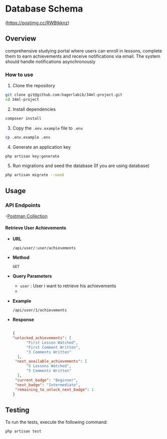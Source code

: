 # Database Schema
(https://postimg.cc/RWBtkknz)

## Overview

comprehensive studying portal where users can enroll in lessons, complete them
to earn achievements and receive notifications via email. The system should handle
notifications asynchronously

### How to use

1. Clone the repository

```bash
git clone git@github.com:hagerlabib/34ml-project.git
cd 34ml-project
```

2. Install dependencies

```bash
composer install
```

3. Copy the `.env.example` file to `.env`

```bash
cp .env.example .env
```

4. Generate an application key

```bash
php artisan key:generate
```

5. Run migrations and seed the database (If you are using database)

```bash
php artisan migrate --seed
```

## Usage

### API Endpoints

-[Postman Collection](https://api.postman.com/collections/29796539-a1adf9ba-4b82-4736-a92d-77a483e070ca?access_key=PMAT-01J3QW0737VMTF9EDXDHBJS4QZ)

#### Retrieve User Achievements

- **URL**

  `/api/user/:user/achievements`
- **Method**

  `GET`
- **Query Parameters**

    - `user` : User i want to retrieve his achievements
    - 
- **Example**

  `/api/user/1/achievements`

- **Response**

  ```json
  
  {
  "unlocked_achievements": [
        "First Lesson Watched",
        "First Comment Written",
        "3 Comments Written"
    ],
   "next_available_achievements": [
        "5 Lessons Watched",
        "5 Comments Written"
    ],
   "current_badge": "Beginner",
   "next_badge": "Intermediate",
   "remaining_to_unlock_next_badge": 1
  }
  ```

## Testing

To run the tests, execute the following command:

```bash
php artisan test
```



